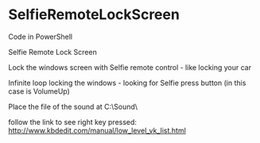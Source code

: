 # SelfieRemoteLockScreen

Code in PowerShell

Selfie Remote Lock Screen

Lock the windows screen with Selfie remote control  - like locking your car 

Infinite loop locking the windows - looking for Selfie press button (in this case is VolumeUp)

Place the file of the sound at C:\Sound\

follow the link to see right key pressed: http://www.kbdedit.com/manual/low_level_vk_list.html

